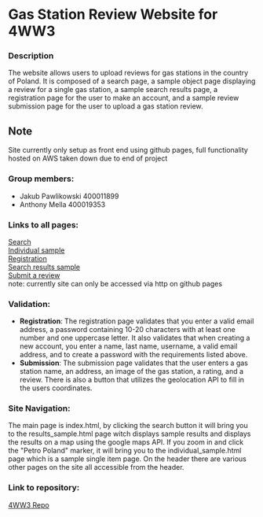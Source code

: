 # Gas Station Review Website for 4WW3

### Description
The website allows users to upload reviews for gas stations in the country of Poland. It is composed of a search page, a sample object page displaying a review for a single gas station, a sample search results page, a registration page for the user to make an account, and a sample review submission page for the user to upload a gas station review.

## Note  
Site currently only setup as front end using github pages, full functionality hosted on AWS taken down due to end of project  

### Group members:
- Jakub Pawlikowski 400011899
- Anthony Mella 400019353


### Links to all pages:  
[Search](http://polandgasreviews.me)  
[Individual sample](https://polandgasreviews.me/individual_sample.html)  
[Registration](http://polandgasreviews.me/registration.html)  
[Search results sample](http://polandgasreviews.me/results_sample.html)  
[Submit a review](http://polandgasreviews.me/submission.html)  
note:  currently site can only be accessed via http on github pages  


### Validation:
- **Registration**: The registration page validates that you enter a valid email address, a password containing 10-20 characters with at least one number and one uppercase letter. It also validates that when creating a new account, you enter a name, last name, username, a valid email address, and to create a password with the requirements listed above.
- **Submission**: The submission page validates that the user enters a gas station name, an address, an image of the gas station, a rating, and a review. There is also a button that utilizes the geolocation API to fill in the users coordinates.

### Site Navigation:
The main page is index.html, by clicking the search button it will bring you to the results_sample.html page witch displays sample results and displays the results on a map using the google maps API. If you zoom in and click the "Petro Poland" marker, it will bring you to the individual_sample.html page which is a sample single item page. On the header there are various other pages on the site all accessible from the header.

### Link to repository:  
[4WW3 Repo](https://github.com/JPawlikowski/4WW3_Project)

